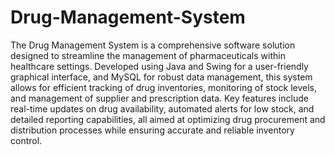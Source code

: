 # Drug-Management-System
The Drug Management System is a comprehensive software solution designed to streamline the management of pharmaceuticals within healthcare settings. Developed using Java and Swing for a user-friendly graphical interface, and MySQL for robust data management, this system allows for efficient tracking of drug inventories, monitoring of stock levels, and management of supplier and prescription data. Key features include real-time updates on drug availability, automated alerts for low stock, and detailed reporting capabilities, all aimed at optimizing drug procurement and distribution processes while ensuring accurate and reliable inventory control.
